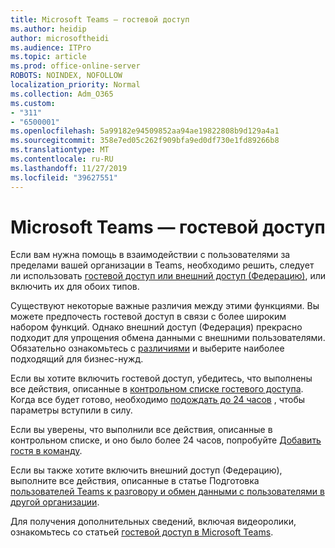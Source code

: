 ```yaml
---
title: Microsoft Teams — гостевой доступ
ms.author: heidip
author: microsoftheidi
ms.audience: ITPro
ms.topic: article
ms.prod: office-online-server
ROBOTS: NOINDEX, NOFOLLOW
localization_priority: Normal
ms.collection: Adm_O365
ms.custom:
- "311"
- "6500001"
ms.openlocfilehash: 5a99182e94509852aa94ae19822808b9d129a4a1
ms.sourcegitcommit: 358e7ed05c262f909bfa9ed0df730e1fd89266b8
ms.translationtype: MT
ms.contentlocale: ru-RU
ms.lasthandoff: 11/27/2019
ms.locfileid: "39627551"
---
```

# <a name="microsoft-teams---guest-access"></a>Microsoft Teams — гостевой доступ

Если вам нужна помощь в взаимодействии с пользователями за пределами вашей организации в Teams, необходимо решить, следует ли использовать [гостевой доступ или внешний доступ (Федерацию)](https://docs.microsoft.com/microsoftteams/manage-external-access#external-access-vs-guest-access), или включить их для обоих типов.

Существуют некоторые важные различия между этими функциями. Вы можете предпочесть гостевой доступ в связи с более широким набором функций. Однако внешний доступ (Федерация) прекрасно подходит для упрощения обмена данными с внешними пользователями. Обязательно ознакомьтесь с [различиями](https://docs.microsoft.com/microsoftteams/manage-external-access#external-access-vs-guest-access) и выберите наиболее подходящий для бизнес-нужд.

Если вы хотите включить гостевой доступ, убедитесь, что выполнены все действия, описанные в [контрольном списке гостевого доступа](https://docs.microsoft.com/microsoftteams/guest-access-checklist). Когда все будет готово, необходимо [подождать до 24 часов](https://docs.microsoft.com/microsoftteams/manage-guests#guest-access-latencies) , чтобы параметры вступили в силу.

Если вы уверены, что выполнили все действия, описанные в контрольном списке, и оно было более 24 часов, попробуйте [Добавить гостя в команду](https://support.office.com/article/add-guests-to-a-team-in-teams-fccb4fa6-f864-4508-bdde-256e7384a14f#ID0EAABAAA=Desktop).

Если вы также хотите включить внешний доступ (Федерацию), выполните все действия, описанные в статье Подготовка [пользователей Teams к разговору и обмен данными с пользователями в другой организации](https://docs.microsoft.com/microsoftteams/manage-external-access#let-your-teams-users-chat-and-communicate-with-users-in-another-organization).

Для получения дополнительных сведений, включая видеоролики, ознакомьтесь со статьей [гостевой доступ в Microsoft Teams](https://docs.microsoft.com/microsoftteams/guest-access).
